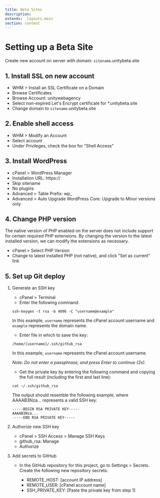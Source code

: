 ```yaml
---
title: Beta Sites
description:
extends: _layouts.main
section: content
---
```


# Setting up a Beta Site

Create new account on server with domain: `sitename`.unitybeta.site

## 1. Install SSL on new account
  * WHM > Install an SSL Certificate on a Domain
  * Browse Certificates
  * Browse Account: unitywebagency
  * Select non-expired Let's Encrypt certificate for *.unitybeta.site
  * Change domain to `sitename`.unitybeta.site

## 2. Enable shell access
  * WHM > Modify an Account
  * Select account
  * Under Privileges, check the box for "Shell Access"

## 3. Install WordPress
  * cPanel > WordPress Manager
  * Installation URL: https://
  * Skip sitename
  * No plugins
  * Advanced > Table Prefix: wp_
  * Advanced > Auto Upgrade WordPress Core: Upgrade to Minor versions only

## 4. Change PHP version

The native version of PHP enabled on the server does not include support for certain required PHP extensions. By changing the version to the latest installed version, we can modify the extensions as necessary.

  * cPanel > Select PHP Version
  * Change to latest installed PHP (not native), and click "Set as current" link

## 5. Set up Git deploy

1. Generate an SSH key
    * cPanel > Terminal
    * Enter the following command:
    ```
    ssh-keygen -t rsa -b 4096 -C "username@example"
    ```
    In this example, `username` represents the cPanel account username and `example` represents the domain name.

    * Enter file in which to save the key:
    ```
    /home/[username]/.ssh/github_rsa
    ```
    In this example, `username` represents the cPanel account username.

    _Note: Do not enter a passphrase, and press Enter to continue (2x)._

    * Get the private key by entering the following command and copying the full result (including the first and last line):
    ```
    cat ~/.ssh/github_rsa
    ```
    The output should resemble the following example, where AAAAB3Nza... represents a valid SSH key:
    ```
    -----BEGIN RSA PRIVATE KEY-----
    AAAAB3Nza...
    -----END RSA PRIVATE KEY-----
    ```
    
2. Authorize new SSH key
    * cPanel > SSH Access > Manage SSH Keys
    * github_rsa: Manage
    * Authorize

3. Add secrets to GitHub
    * In the GitHub repository for this project, go to Settings > Secrets. Create the following new repository secrets:

      * REMOTE_HOST: [account IP address]
      * REMOTE_USER: [cPanel account name]
      * SSH_PRIVATE_KEY: [Paste the private key from step 1]
